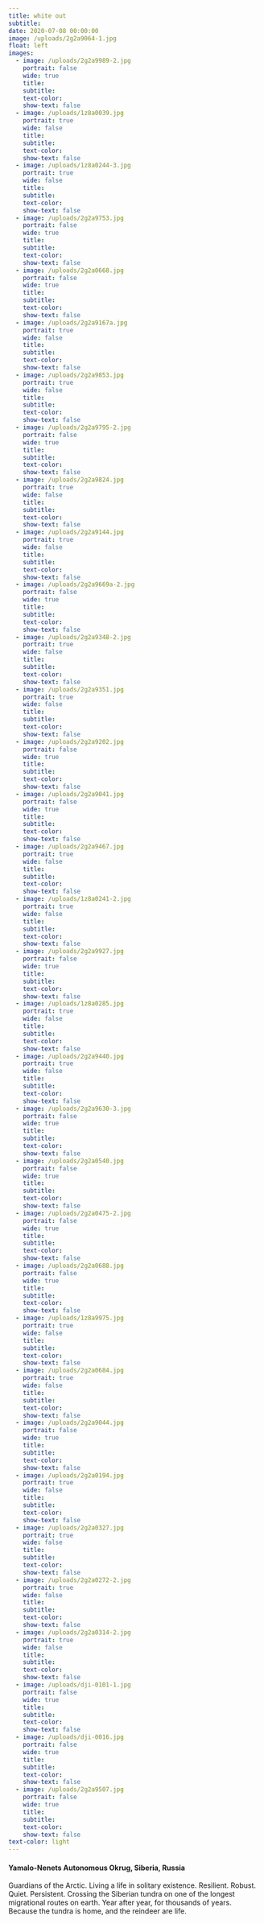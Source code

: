 ```yaml
---
title: white out
subtitle:
date: 2020-07-08 00:00:00
image: /uploads/2g2a9064-1.jpg
float: left
images:
  - image: /uploads/2g2a9989-2.jpg
    portrait: false
    wide: true
    title:
    subtitle:
    text-color:
    show-text: false
  - image: /uploads/1z8a0039.jpg
    portrait: true
    wide: false
    title:
    subtitle:
    text-color:
    show-text: false
  - image: /uploads/1z8a0244-3.jpg
    portrait: true
    wide: false
    title:
    subtitle:
    text-color:
    show-text: false
  - image: /uploads/2g2a9753.jpg
    portrait: false
    wide: true
    title:
    subtitle:
    text-color:
    show-text: false
  - image: /uploads/2g2a0668.jpg
    portrait: false
    wide: true
    title:
    subtitle:
    text-color:
    show-text: false
  - image: /uploads/2g2a9167a.jpg
    portrait: true
    wide: false
    title:
    subtitle:
    text-color:
    show-text: false
  - image: /uploads/2g2a9853.jpg
    portrait: true
    wide: false
    title:
    subtitle:
    text-color:
    show-text: false
  - image: /uploads/2g2a9795-2.jpg
    portrait: false
    wide: true
    title:
    subtitle:
    text-color:
    show-text: false
  - image: /uploads/2g2a9824.jpg
    portrait: true
    wide: false
    title:
    subtitle:
    text-color:
    show-text: false
  - image: /uploads/2g2a9144.jpg
    portrait: true
    wide: false
    title:
    subtitle:
    text-color:
    show-text: false
  - image: /uploads/2g2a9669a-2.jpg
    portrait: false
    wide: true
    title:
    subtitle:
    text-color:
    show-text: false
  - image: /uploads/2g2a9348-2.jpg
    portrait: true
    wide: false
    title:
    subtitle:
    text-color:
    show-text: false
  - image: /uploads/2g2a9351.jpg
    portrait: true
    wide: false
    title:
    subtitle:
    text-color:
    show-text: false
  - image: /uploads/2g2a9202.jpg
    portrait: false
    wide: true
    title:
    subtitle:
    text-color:
    show-text: false
  - image: /uploads/2g2a9041.jpg
    portrait: false
    wide: true
    title:
    subtitle:
    text-color:
    show-text: false
  - image: /uploads/2g2a9467.jpg
    portrait: true
    wide: false
    title:
    subtitle:
    text-color:
    show-text: false
  - image: /uploads/1z8a0241-2.jpg
    portrait: true
    wide: false
    title:
    subtitle:
    text-color:
    show-text: false
  - image: /uploads/2g2a9927.jpg
    portrait: false
    wide: true
    title:
    subtitle:
    text-color:
    show-text: false
  - image: /uploads/1z8a0285.jpg
    portrait: true
    wide: false
    title:
    subtitle:
    text-color:
    show-text: false
  - image: /uploads/2g2a9440.jpg
    portrait: true
    wide: false
    title:
    subtitle:
    text-color:
    show-text: false
  - image: /uploads/2g2a9630-3.jpg
    portrait: false
    wide: true
    title:
    subtitle:
    text-color:
    show-text: false
  - image: /uploads/2g2a0540.jpg
    portrait: false
    wide: true
    title:
    subtitle:
    text-color:
    show-text: false
  - image: /uploads/2g2a0475-2.jpg
    portrait: false
    wide: true
    title:
    subtitle:
    text-color:
    show-text: false
  - image: /uploads/2g2a0688.jpg
    portrait: false
    wide: true
    title:
    subtitle:
    text-color:
    show-text: false
  - image: /uploads/1z8a9975.jpg
    portrait: true
    wide: false
    title:
    subtitle:
    text-color:
    show-text: false
  - image: /uploads/2g2a0684.jpg
    portrait: true
    wide: false
    title:
    subtitle:
    text-color:
    show-text: false
  - image: /uploads/2g2a9044.jpg
    portrait: false
    wide: true
    title:
    subtitle:
    text-color:
    show-text: false
  - image: /uploads/2g2a0194.jpg
    portrait: true
    wide: false
    title:
    subtitle:
    text-color:
    show-text: false
  - image: /uploads/2g2a0327.jpg
    portrait: true
    wide: false
    title:
    subtitle:
    text-color:
    show-text: false
  - image: /uploads/2g2a0272-2.jpg
    portrait: true
    wide: false
    title:
    subtitle:
    text-color:
    show-text: false
  - image: /uploads/2g2a0314-2.jpg
    portrait: true
    wide: false
    title:
    subtitle:
    text-color:
    show-text: false
  - image: /uploads/dji-0101-1.jpg
    portrait: false
    wide: true
    title:
    subtitle:
    text-color:
    show-text: false
  - image: /uploads/dji-0016.jpg
    portrait: false
    wide: true
    title:
    subtitle:
    text-color:
    show-text: false
  - image: /uploads/2g2a9507.jpg
    portrait: false
    wide: true
    title:
    subtitle:
    text-color:
    show-text: false
text-color: light
---
```


#### Yamalo-Nenets Autonomous Okrug, Siberia, Russia

Guardians of the Arctic. Living a life in solitary existence. Resilient. Robust. Quiet. Persistent. Crossing the Siberian tundra on one of the longest migrational routes on earth. Year after year, for thousands of years. Because the tundra is home, and the reindeer are life.